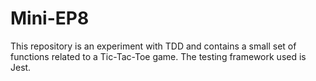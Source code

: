 # Mini-EP8

This repository is an experiment with TDD and contains a small set of functions related to a Tic-Tac-Toe game. The testing framework used is Jest.
